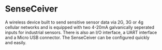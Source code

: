 # SenseCeiver
A wireless device built to send sensitive sensor data via 2G, 3G or 4g cellular networks and is equipped with two 4-20mA galvanically seperated inputs for industrial sensors. There is also an I/O interface, a UART interface and a Micro USB connector. The SenseCeiver can be configured quickly and easily.
